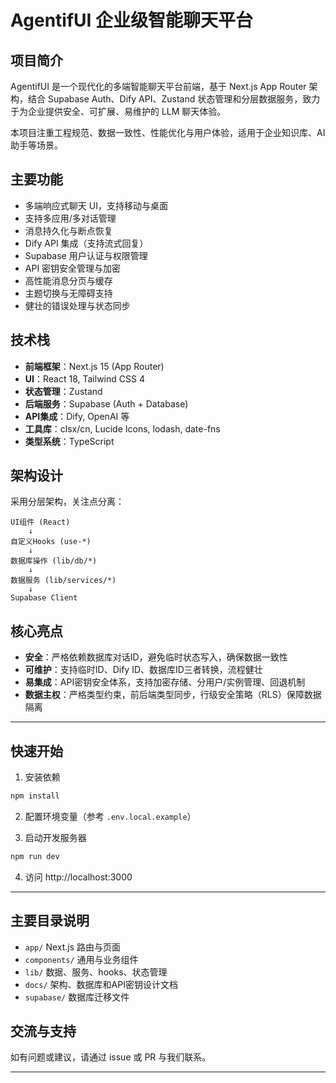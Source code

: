 # AgentifUI 企业级智能聊天平台

## 项目简介

AgentifUI 是一个现代化的多端智能聊天平台前端，基于 Next.js App Router 架构，结合 Supabase Auth、Dify API、Zustand 状态管理和分层数据服务，致力于为企业提供安全、可扩展、易维护的 LLM 聊天体验。

本项目注重工程规范、数据一致性、性能优化与用户体验，适用于企业知识库、AI 助手等场景。

## 主要功能

- 多端响应式聊天 UI，支持移动与桌面
- 支持多应用/多对话管理
- 消息持久化与断点恢复
- Dify API 集成（支持流式回复）
- Supabase 用户认证与权限管理
- API 密钥安全管理与加密
- 高性能消息分页与缓存
- 主题切换与无障碍支持
- 健壮的错误处理与状态同步

## 技术栈

- **前端框架**：Next.js 15 (App Router)
- **UI**：React 18, Tailwind CSS 4
- **状态管理**：Zustand
- **后端服务**：Supabase (Auth + Database)
- **API集成**：Dify, OpenAI 等
- **工具库**：clsx/cn, Lucide Icons, lodash, date-fns
- **类型系统**：TypeScript

## 架构设计

采用分层架构，关注点分离：

```
UI组件 (React)
    ↓
自定义Hooks (use-*)
    ↓
数据库操作 (lib/db/*)
    ↓
数据服务 (lib/services/*)
    ↓
Supabase Client
```

## 核心亮点

- **安全**：严格依赖数据库对话ID，避免临时状态写入，确保数据一致性
- **可维护**：支持临时ID、Dify ID、数据库ID三者转换，流程健壮
- **易集成**：API密钥安全体系，支持加密存储、分用户/实例管理、回退机制
- **数据主权**：严格类型约束，前后端类型同步，行级安全策略（RLS）保障数据隔离
---

## 快速开始

1. 安装依赖

```bash
npm install
```

2. 配置环境变量（参考 `.env.local.example`）

3. 启动开发服务器

```bash
npm run dev
```

4. 访问 http://localhost:3000

---

## 主要目录说明

- `app/`           Next.js 路由与页面
- `components/`    通用与业务组件
- `lib/`           数据、服务、hooks、状态管理
- `docs/`          架构、数据库和API密钥设计文档
- `supabase/`      数据库迁移文件

## 交流与支持

如有问题或建议，请通过 issue 或 PR 与我们联系。

---


